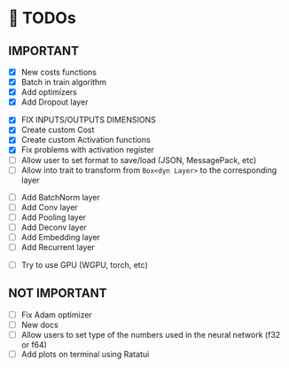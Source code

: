 # 🏁 TODOs

## IMPORTANT

<!--- v0.1.3 --->
- [x] New costs functions
- [x] Batch in train algorithm
- [x] Add optimizers
- [x] Add Dropout layer
<!--- v0.1.4 --->
- [x] FIX INPUTS/OUTPUTS DIMENSIONS
- [x] Create custom Cost
- [x] Create custom Activation functions
- [x] Fix problems with activation register
- [ ] Allow user to set format to save/load (JSON, MessagePack, etc)
- [ ] Allow into trait to transform from `Box<dyn Layer>` to the corresponding layer
<!--- v0.1.5 --->
<!--- https://leonardoaraujosantos.gitbook.io/artificial-inteligence/machine_learning/deep_learning/ --->
- [ ] Add BatchNorm layer
- [ ] Add Conv layer
- [ ] Add Pooling layer
- [ ] Add Deconv layer
- [ ] Add Embedding layer
- [ ] Add Recurrent layer
<!--- v0.2.0 --->
- [ ] Try to use GPU (WGPU, torch, etc)

## NOT IMPORTANT

- [ ] Fix Adam optimizer
- [ ] New docs
- [ ] Allow users to set type of the numbers used in the neural network (f32 or f64)
- [ ] Add plots on terminal using Ratatui
